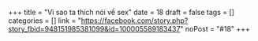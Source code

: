 ﻿+++
title = "Vì sao ta thích nói về sex"
date = 18
draft = false
tags = []
categories = []
link = "https://facebook.com/story.php?story_fbid=948151985381099&id=100005589183437"
noPost = "#18"
+++
